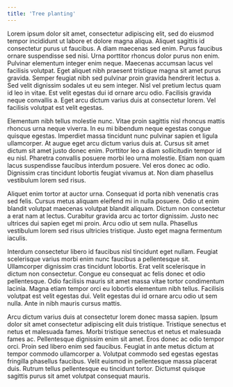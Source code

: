 ```yaml
---
title: 'Tree planting'
---
```

Lorem ipsum dolor sit amet, consectetur adipiscing elit, sed do eiusmod tempor incididunt ut labore et dolore magna aliqua. Aliquet sagittis id consectetur purus ut faucibus. A diam maecenas sed enim. Purus faucibus ornare suspendisse sed nisi. Urna porttitor rhoncus dolor purus non enim. Pulvinar elementum integer enim neque. Maecenas accumsan lacus vel facilisis volutpat. Eget aliquet nibh praesent tristique magna sit amet purus gravida. Semper feugiat nibh sed pulvinar proin gravida hendrerit lectus a. Sed velit dignissim sodales ut eu sem integer. Nisl vel pretium lectus quam id leo in vitae. Est velit egestas dui id ornare arcu odio. Facilisis gravida neque convallis a. Eget arcu dictum varius duis at consectetur lorem. Vel facilisis volutpat est velit egestas.

Elementum nibh tellus molestie nunc. Vitae proin sagittis nisl rhoncus mattis rhoncus urna neque viverra. In eu mi bibendum neque egestas congue quisque egestas. Imperdiet massa tincidunt nunc pulvinar sapien et ligula ullamcorper. At augue eget arcu dictum varius duis at. Cursus sit amet dictum sit amet justo donec enim. Porttitor leo a diam sollicitudin tempor id eu nisl. Pharetra convallis posuere morbi leo urna molestie. Etiam non quam lacus suspendisse faucibus interdum posuere. Vel eros donec ac odio. Dignissim cras tincidunt lobortis feugiat vivamus at. Non diam phasellus vestibulum lorem sed risus.

Aliquet enim tortor at auctor urna. Consequat id porta nibh venenatis cras sed felis. Cursus metus aliquam eleifend mi in nulla posuere. Odio ut enim blandit volutpat maecenas volutpat blandit aliquam. Dictum non consectetur a erat nam at lectus. Curabitur gravida arcu ac tortor dignissim. Justo nec ultrices dui sapien eget mi proin. Arcu odio ut sem nulla. Phasellus vestibulum lorem sed risus ultricies tristique. Justo eget magna fermentum iaculis.

Interdum consectetur libero id faucibus nisl tincidunt eget nullam. Feugiat scelerisque varius morbi enim nunc faucibus a pellentesque sit. Ullamcorper dignissim cras tincidunt lobortis. Erat velit scelerisque in dictum non consectetur. Congue eu consequat ac felis donec et odio pellentesque. Odio facilisis mauris sit amet massa vitae tortor condimentum lacinia. Magna etiam tempor orci eu lobortis elementum nibh tellus. Facilisis volutpat est velit egestas dui. Velit egestas dui id ornare arcu odio ut sem nulla. Ante in nibh mauris cursus mattis.

Arcu dictum varius duis at consectetur lorem donec massa sapien. Ipsum dolor sit amet consectetur adipiscing elit duis tristique. Tristique senectus et netus et malesuada fames. Morbi tristique senectus et netus et malesuada fames ac. Pellentesque dignissim enim sit amet. Eros donec ac odio tempor orci. Proin sed libero enim sed faucibus. Feugiat in ante metus dictum at tempor commodo ullamcorper a. Volutpat commodo sed egestas egestas fringilla phasellus faucibus. Velit euismod in pellentesque massa placerat duis. Rutrum tellus pellentesque eu tincidunt tortor. Dictumst quisque sagittis purus sit amet volutpat consequat mauris.